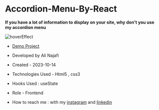# Accordion-Menu-By-React

**If you have a lot of information to display on your site, why don't you use my accordion menu**

![hoverEffect](https://github.com/alinajafiweb/HoverEffect/assets/147813870/531e3e73-d2f3-49d2-84e8-e2b51138cec7)



- [Demo Project]([https://pouria-farahani-developer.github.io/Accordion-Menu-By-React/](https://alinajafiweb.github.io/HoverEffect/)](https://alinajafiweb.github.io/HoverEffect/))

- Developed by Ali Najafi

- Created - 2023-10-14

- Technologies Used - Html5 , css3
- Hooks Used : useState 

- Role - Frontend

- How to reach me : with my [instagram](https://www.instagram.com/alinajafi_web) and [linkedin](https://www.linkedin.com/in/alinajafi79/)
